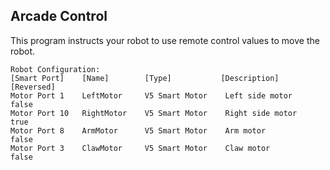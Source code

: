 Arcade Control 
---

This program instructs your robot to use remote control values to move the robot. 

```
Robot Configuration: 
[Smart Port]    [Name]        [Type]           [Description]       [Reversed]
Motor Port 1    LeftMotor     V5 Smart Motor    Left side motor     false
Motor Port 10   RightMotor    V5 Smart Motor    Right side motor    true
Motor Port 8    ArmMotor      V5 Smart Motor    Arm motor           false
Motor Port 3    ClawMotor     V5 Smart Motor    Claw motor          false
```

